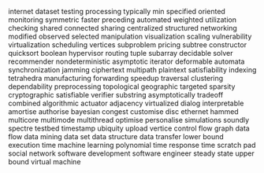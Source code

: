 internet
dataset
testing
processing
typically
min
specified
oriented
monitoring
symmetric
faster
preceding
automated
weighted
utilization
checking
shared
connected
sharing
centralized
structured
networking
modified
observed
selected
manipulation
visualization
scaling
vulnerability
virtualization
scheduling
vertices
subproblem
pricing
subtree
constructor
quicksort
boolean
hypervisor
routing
tuple
subarray
decidable
solver
recommender
nondeterministic
asymptotic
iterator
deformable
automata
synchronization
jamming
ciphertext
multipath
plaintext
satisfiability
indexing
tetrahedra
manufacturing
forwarding
speedup
traversal
clustering
dependability
preprocessing
topological
geographic
targeted
sparsity
cryptographic
satisfiable
verifier
substring
asymptotically
tradeoff
combined
algorithmic
actuator
adjacency
virtualized
dialog
interpretable
amortise
authorise
bayesian
congest
customise
disc
ethernet
hammed
multicore
multimode
multithread
optimise
personalise
simulations
soundly
spectre
testbed
timestamp
ubiquity
upload
vertice
control flow graph
data flow
data mining
data set
data structure
data transfer
lower bound
execution time
machine learning
polynomial time
response time
scratch pad
social network
software development
software engineer
steady state
upper bound
virtual machine
